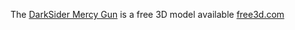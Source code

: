 The [DarkSider Mercy Gun](https://free3d.com/3d-model/darksider-mercy-gun-25661.html) is a free 3D model available [free3d.com](https://free3d.com/)
